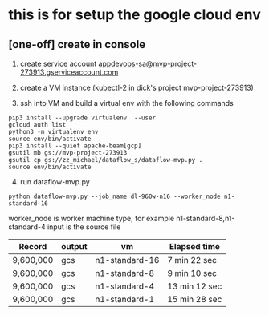 # this is for setup the google cloud env

## [one-off] create in console

1. create service account
appdevops-sa@mvp-project-273913.gserviceaccount.com

2. create a VM instance (kubectl-2 in dick's project mvp-project-273913)

3. ssh into VM and build a virtual env with the following commands

```linux
pip3 install --upgrade virtualenv  --user
gcloud auth list
python3 -m virtualenv env
source env/bin/activate
pip3 install --quiet apache-beam[gcp]
gsutil mb gs://mvp-project-273913
gsutil cp gs://zz_michael/dataflow_s/dataflow-mvp.py .
source env/bin/activate
```

4. run dataflow-mvp.py
```linux
python dataflow-mvp.py --job_name dl-960w-n16 --worker_node n1-standard-16
```
worker_node is worker machine type, for example n1-standard-8,n1-standard-4
input is the source file



Record   | output | vm              | Elapsed time 
---------|--------|-----------------|------------- 
9,600,000| gcs    | n1-standard-16  |7 min 22 sec  
9,600,000| gcs    | n1-standard-8   |9 min 10 sec  
9,600,000| gcs    | n1-standard-4   |13 min 12 sec 
9,600,000| gcs    | n1-standard-1   |15 min 28 sec 
